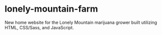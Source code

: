 # lonely-mountain-farm
New home website for the Lonely Mountain marijuana grower built utilizing HTML, CSS/Sass, and JavaScript.
